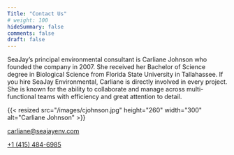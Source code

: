 ```yaml
---
Title: "Contact Us"
# weight: 100
hideSummary: false
comments: false
draft: false
---
```


SeaJay’s principal environmental consultant is Carliane Johnson who founded the company in 2007. She received her Bachelor of Science degree in Biological Science from Florida State University in Tallahassee. If you hire SeaJay Environmental, Carliane is directly involved in every project. She is known for the ability to collaborate and manage across multi-functional teams with efficiency and great attention to detail. 

{{< resized src="/images/cjohnson.jpg" height="260" width="300" alt="Carliane Johnson" >}}

carliane@seajayenv.com

[+1 (415) 484-6985](tel:+4154846985)
